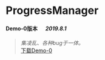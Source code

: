 # ProgressManager

#### Demo-0版本 &emsp; *2019.8.1*
> *集凌乱、各种bug于一体。*\
[下载Demo-0](https://github.com/Asurx/ProgressManager/blob/master/_APKs/release/ProgressManagerDemo-0.apk)

